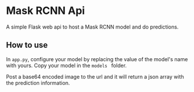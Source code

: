 # Mask RCNN Api
A simple Flask web api to host a Mask RCNN model and do predictions. 

## How to use
In `app.py`, configure your model by replacing the value of the model's name with yours. Copy your model in the `models
` folder.

Post a base64 encoded image to the url and it will return a json array with the prediction information.